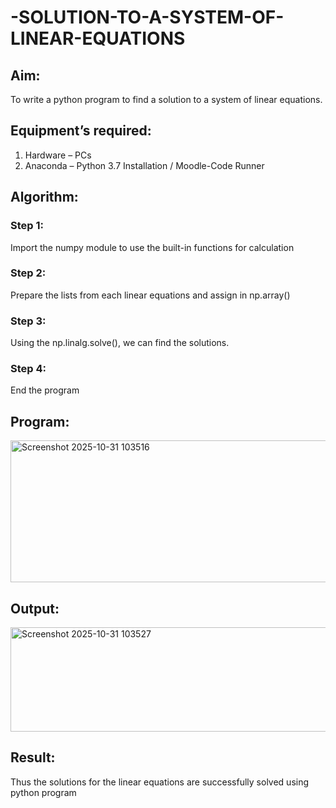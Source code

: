 # -SOLUTION-TO-A-SYSTEM-OF-LINEAR-EQUATIONS
## Aim:
To write a python program to find a solution to a system of linear equations.
## Equipment’s required:
1. 	Hardware – PCs
2. 	Anaconda – Python 3.7 Installation / Moodle-Code Runner
## Algorithm:
### Step 1: 
Import the numpy module to use the built-in functions for calculation
### Step 2: 
Prepare the lists from each linear equations and assign in np.array()
### Step 3: 
Using the np.linalg.solve(), we can find the solutions.
### Step 4: 
End the program
## Program:
<img width="694" height="227" alt="Screenshot 2025-10-31 103516" src="https://github.com/user-attachments/assets/cece3317-e694-4980-9b1b-94015a2f7d20" />


## Output:
<img width="509" height="167" alt="Screenshot 2025-10-31 103527" src="https://github.com/user-attachments/assets/b36e377b-4654-48db-8fe1-1da0d3ba1fa4" />

## Result: 
Thus the solutions for the linear equations are successfully solved using python program

